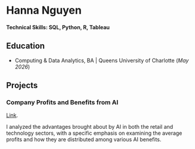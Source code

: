 # Hanna Nguyen

#### Technical Skills: SQL, Python, R, Tableau

## Education
- Computing & Data Analytics, BA | Queens University of Charlotte (_May 2026_)

## Projects
### Company Profits and Benefits from AI
[Link](https://prod-useast-b.online.tableau.com/t/nguyenh/views/RetailCompaniesProject/Dashboard1).

I analyzed the advantages brought about by AI in both the retail and technology sectors, with a specific emphasis on examining the average profits and how they are distributed among various AI benefits.


